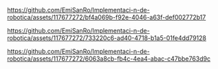 

https://github.com/EmiSanRo/Implementaci-n-de-robotica/assets/117677272/bf4a069b-f92e-4046-a63f-def002772b17



https://github.com/EmiSanRo/Implementaci-n-de-robotica/assets/117677272/733220c6-ad40-4718-b1a5-01fe4dd79128



https://github.com/EmiSanRo/Implementaci-n-de-robotica/assets/117677272/6063a8cb-fb4c-4ea4-abac-c47bbe763d9c

